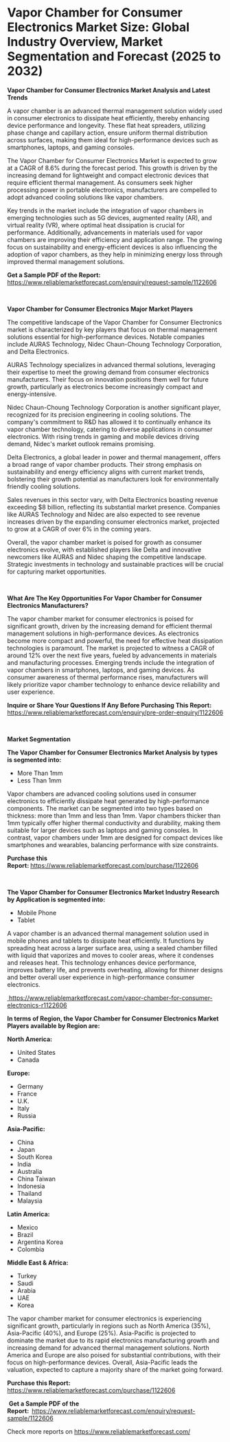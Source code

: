 <p><h1>Vapor Chamber for Consumer Electronics Market Size: Global Industry Overview, Market Segmentation and Forecast (2025 to 2032)</h1></p><p><strong>Vapor Chamber for Consumer Electronics Market Analysis and Latest Trends</strong></p>
<p><p>A vapor chamber is an advanced thermal management solution widely used in consumer electronics to dissipate heat efficiently, thereby enhancing device performance and longevity. These flat heat spreaders, utilizing phase change and capillary action, ensure uniform thermal distribution across surfaces, making them ideal for high-performance devices such as smartphones, laptops, and gaming consoles.</p><p>The Vapor Chamber for Consumer Electronics Market is expected to grow at a CAGR of 8.6% during the forecast period. This growth is driven by the increasing demand for lightweight and compact electronic devices that require efficient thermal management. As consumers seek higher processing power in portable electronics, manufacturers are compelled to adopt advanced cooling solutions like vapor chambers. </p><p>Key trends in the market include the integration of vapor chambers in emerging technologies such as 5G devices, augmented reality (AR), and virtual reality (VR), where optimal heat dissipation is crucial for performance. Additionally, advancements in materials used for vapor chambers are improving their efficiency and application range. The growing focus on sustainability and energy-efficient devices is also influencing the adoption of vapor chambers, as they help in minimizing energy loss through improved thermal management solutions.</p></p>
<p><strong>Get a Sample PDF of the Report:&nbsp;</strong> <a href="https://www.reliablemarketforecast.com/enquiry/request-sample/1122606?utm_campaign=3225&utm_medium=2&utm_source=Github&utm_content=ia&utm_term=07042025&utm_id=vapor-chamber-for-consumer-electronics">https://www.reliablemarketforecast.com/enquiry/request-sample/1122606</a></p>
<p>&nbsp;</p>
<p><strong>Vapor Chamber for Consumer Electronics Major Market Players</strong></p>
<p><p>The competitive landscape of the Vapor Chamber for Consumer Electronics market is characterized by key players that focus on thermal management solutions essential for high-performance devices. Notable companies include AURAS Technology, Nidec Chaun-Choung Technology Corporation, and Delta Electronics.</p><p>AURAS Technology specializes in advanced thermal solutions, leveraging their expertise to meet the growing demand from consumer electronics manufacturers. Their focus on innovation positions them well for future growth, particularly as electronics become increasingly compact and energy-intensive.</p><p>Nidec Chaun-Choung Technology Corporation is another significant player, recognized for its precision engineering in cooling solutions. The company's commitment to R&D has allowed it to continually enhance its vapor chamber technology, catering to diverse applications in consumer electronics. With rising trends in gaming and mobile devices driving demand, Nidec's market outlook remains promising.</p><p>Delta Electronics, a global leader in power and thermal management, offers a broad range of vapor chamber products. Their strong emphasis on sustainability and energy efficiency aligns with current market trends, bolstering their growth potential as manufacturers look for environmentally friendly cooling solutions.</p><p>Sales revenues in this sector vary, with Delta Electronics boasting revenue exceeding $8 billion, reflecting its substantial market presence. Companies like AURAS Technology and Nidec are also expected to see revenue increases driven by the expanding consumer electronics market, projected to grow at a CAGR of over 6% in the coming years.</p><p>Overall, the vapor chamber market is poised for growth as consumer electronics evolve, with established players like Delta and innovative newcomers like AURAS and Nidec shaping the competitive landscape. Strategic investments in technology and sustainable practices will be crucial for capturing market opportunities.</p></p>
<p>&nbsp;</p>
<p><strong>What Are The Key Opportunities For Vapor Chamber for Consumer Electronics Manufacturers?</strong></p>
<p><p>The vapor chamber market for consumer electronics is poised for significant growth, driven by the increasing demand for efficient thermal management solutions in high-performance devices. As electronics become more compact and powerful, the need for effective heat dissipation technologies is paramount. The market is projected to witness a CAGR of around 12% over the next five years, fueled by advancements in materials and manufacturing processes. Emerging trends include the integration of vapor chambers in smartphones, laptops, and gaming devices. As consumer awareness of thermal performance rises, manufacturers will likely prioritize vapor chamber technology to enhance device reliability and user experience.</p></p>
<p><strong>Inquire or Share Your Questions If Any Before Purchasing This Report:</strong> <a href="https://www.reliablemarketforecast.com/enquiry/pre-order-enquiry/1122606?utm_campaign=3225&utm_medium=2&utm_source=Github&utm_content=ia&utm_term=07042025&utm_id=vapor-chamber-for-consumer-electronics">https://www.reliablemarketforecast.com/enquiry/pre-order-enquiry/1122606</a></p>
<p>&nbsp;</p>
<p><strong>Market Segmentation</strong></p>
<p><strong>The Vapor Chamber for Consumer Electronics Market Analysis by types is segmented into:</strong></p>
<p><ul><li>More Than 1mm</li><li>Less Than 1mm</li></ul></p>
<p><p>Vapor chambers are advanced cooling solutions used in consumer electronics to efficiently dissipate heat generated by high-performance components. The market can be segmented into two types based on thickness: more than 1mm and less than 1mm. Vapor chambers thicker than 1mm typically offer higher thermal conductivity and durability, making them suitable for larger devices such as laptops and gaming consoles. In contrast, vapor chambers under 1mm are designed for compact devices like smartphones and wearables, balancing performance with size constraints.</p></p>
<p><strong>Purchase this Report:&nbsp;</strong><a href="https://www.reliablemarketforecast.com/purchase/1122606?utm_campaign=3225&utm_medium=2&utm_source=Github&utm_content=ia&utm_term=07042025&utm_id=vapor-chamber-for-consumer-electronics">https://www.reliablemarketforecast.com/purchase/1122606</a></p>
<p>&nbsp;</p>
<p><strong>The Vapor Chamber for Consumer Electronics Market Industry Research by Application is segmented into:</strong></p>
<p><ul><li>Mobile Phone</li><li>Tablet</li></ul></p>
<p><p>A vapor chamber is an advanced thermal management solution used in mobile phones and tablets to dissipate heat efficiently. It functions by spreading heat across a larger surface area, using a sealed chamber filled with liquid that vaporizes and moves to cooler areas, where it condenses and releases heat. This technology enhances device performance, improves battery life, and prevents overheating, allowing for thinner designs and better overall user experience in high-performance consumer electronics.</p></p>
<p><a href="https://www.reliablemarketforecast.com/vapor-chamber-for-consumer-electronics-r1122606?utm_campaign=3225&utm_medium=2&utm_source=Github&utm_content=ia&utm_term=07042025&utm_id=vapor-chamber-for-consumer-electronics">&nbsp;https://www.reliablemarketforecast.com/vapor-chamber-for-consumer-electronics-r1122606</a></p>
<p><strong>In terms of Region, the Vapor Chamber for Consumer Electronics Market Players available by Region are:</strong></p>
<p>
    <p> <strong> North America: </strong>
        <ul>
            <li>United States</li>
            <li>Canada</li>
        </ul>
        </p> 
    <p> <strong> Europe: </strong>
        <ul>
            <li>Germany</li>
            <li>France</li>
            <li>U.K.</li>
            <li>Italy</li>
            <li>Russia</li>
        </ul>
        </p> 
    <p> <strong> Asia-Pacific: </strong>
        <ul>
            <li>China</li>
            <li>Japan</li>
            <li>South Korea</li>
            <li>India</li>
            <li>Australia</li>
            <li>China Taiwan</li>
            <li>Indonesia</li>
            <li>Thailand</li>
            <li>Malaysia</li>
        </ul>
        </p> 
    <p> <strong> Latin America: </strong>
        <ul>
            <li>Mexico</li>
            <li>Brazil</li>
            <li>Argentina Korea</li>
            <li>Colombia</li>
        </ul>
        </p> 
    <p> <strong> Middle East & Africa: </strong>
        <ul>
            <li>Turkey</li>
            <li>Saudi</li>
            <li>Arabia</li>
            <li>UAE</li>
            <li>Korea</li>
        </ul>
    </p>
    </p>
<p><p>The vapor chamber market for consumer electronics is experiencing significant growth, particularly in regions such as North America (35%), Asia-Pacific (40%), and Europe (25%). Asia-Pacific is projected to dominate the market due to its rapid electronics manufacturing growth and increasing demand for advanced thermal management solutions. North America and Europe are also poised for substantial contributions, with their focus on high-performance devices. Overall, Asia-Pacific leads the valuation, expected to capture a majority share of the market going forward.</p></p>
<p><strong>Purchase this Report: </strong><a href="https://www.reliablemarketforecast.com/purchase/1122606?utm_campaign=3225&utm_medium=2&utm_source=Github&utm_content=ia&utm_term=07042025&utm_id=vapor-chamber-for-consumer-electronics">https://www.reliablemarketforecast.com/purchase/1122606</a></p>
<p>&nbsp;<strong>Get a Sample PDF of the Report:&nbsp;&nbsp;</strong><a href="https://www.reliablemarketforecast.com/enquiry/request-sample/1122606?utm_campaign=3225&utm_medium=2&utm_source=Github&utm_content=ia&utm_term=07042025&utm_id=vapor-chamber-for-consumer-electronics">https://www.reliablemarketforecast.com/enquiry/request-sample/1122606</a></p>
<p><strong></strong></p>
<p>Check more reports on <a href="https://www.reliablemarketforecast.com/?utm_campaign=3225&utm_medium=2&utm_source=Github&utm_content=ia&utm_term=07042025&utm_id=vapor-chamber-for-consumer-electronics">https://www.reliablemarketforecast.com/</a></p>
